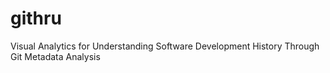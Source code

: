 # githru
 Visual Analytics for Understanding Software Development History Through Git Metadata Analysis
